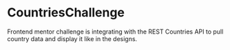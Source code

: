 # CountriesChallenge
Frontend mentor challenge is integrating with the REST Countries API to pull country data and display it like in the designs.
